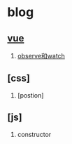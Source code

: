# blog


## [vue](https://github.com/dmodaii/blog/labels/Vue)

1. [observe和watch](https://github.com/dmodaii/blog/issues/1)



## [css]

1. [postion]


## [js]

1. constructor 